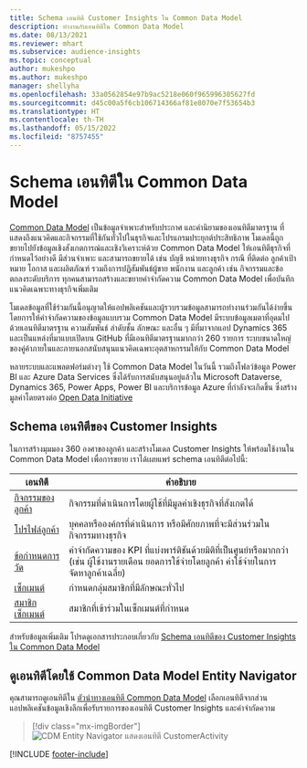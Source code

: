 ```yaml
---
title: Schema เอนทิตี Customer Insights ใน Common Data Model
description: ทำงานกับเอนทิตีใน Common Data Model
ms.date: 08/13/2021
ms.reviewer: mhart
ms.subservice: audience-insights
ms.topic: conceptual
author: mukeshpo
ms.author: mukeshpo
manager: shellyha
ms.openlocfilehash: 33a0562854e97b9ac5218e060f965996305627fd
ms.sourcegitcommit: d45c00a5f6cb106714366af81e8070e7f53654b3
ms.translationtype: HT
ms.contentlocale: th-TH
ms.lasthandoff: 05/15/2022
ms.locfileid: "8757455"
---
```

# <a name="entity-schemas-in-common-data-model"></a>Schema เอนทิตีใน Common Data Model



[Common Data Model](/common-data-model/) เป็นข้อมูลจำเพาะสำหรับประกาศ และคำนิยามของเอนทิตีมาตรฐาน ที่แสดงถึงแนวคิดและกิจกรรมที่ใช้กันทั่วไปในธุรกิจและโปรแกรมประยุกต์ประสิทธิภาพ โมเดลนี้ถูกขยายไปยังข้อมูลเชิงสังเกตการณ์และเชิงวิเคราะห์ด้วย Common Data Model ให้เอนทิตีธุรกิจที่ กำหนดไว้อย่างดี มีส่วนจำเพาะ และสามารถขยายได้ เช่น บัญชี หน่ายทางธุรกิจ กรณี ที่ติดต่อ ลูกค้าเป้าหมาย โอกาส และผลิตภัณฑ์ รวมถึงการปฏิสัมพันธ์ผู้ขาย พนักงาน และลูกค้า เช่น กิจกรรมและข้อตกลงระดับบริการ ทุกคนสามารถสร้างและขยายคำจำกัดความ Common Data Model เพื่อบันทึกแนวคิดเฉพาะทางธุรกิจเพิ่มเติม

โมเดลข้อมูลที่ใช้ร่วมกันนี้อนุญาตให้แอปพลิเคชันและผู้รวบรวมข้อมูลสามารถทำงานร่วมกันได้ง่ายขึ้น โดยการให้คำจำกัดความของข้อมูลแบบรวม Common Data Model มีระบบข้อมูลเมตาที่อุดมไปด้วยเอนทิตีมาตรฐาน ความสัมพันธ์ ลำดับชั้น ลักษณะ และอื่น ๆ มีที่มาจากแอป Dynamics 365 และเป็นแหล่งที่มาแบบเปิดบน GitHub ที่มีเอนทิตีมาตรฐานมากกว่า 260 รายการ ระบบขนาดใหญ่ของคู่ค้าภายในและภายนอกสนับสนุนแนวคิดเฉพาะอุตสาหกรรมให้กับ Common Data Model

หลายระบบและแพลตฟอร์มต่างๆ ใช้ Common Data Model ในวันนี้ รวมถึงโฟลว์ข้อมูล Power BI และ Azure Data Services ซึ่งได้รับการสนับสนุนอยู่แล้วใน Microsoft Dataverse, Dynamics 365, Power Apps, Power BI และบริการข้อมูล Azure ที่กำลังจะเกิดขึ้น ซึ่งสร้างมูลค่าโดยตรงต่อ [Open Data Initiative](https://dynamics.microsoft.com/en-us/open-data-initiative/)

## <a name="customer-insights-entity-schemas"></a>Schema เอนทิตีของ Customer Insights

ในการสร้างมุมมอง 360 องศาของลูกค้า และสร้างโมเดล Customer Insights ให้พร้อมใช้งานใน Common Data Model เพื่อการขยาย เราได้เผยแพร่ schema เอนทิตีต่อไปนี้:

| เอนทิตี | คำอธิบาย |
|---------|---------|
|[กิจกรรมของลูกค้า](/common-data-model/schema/core/applicationcommon/foundationcommon/crmcommon/solutions/customerinsights/customeractivity) | กิจกรรมที่ดำเนินการโดยผู้ใช้ที่มีมูลค่าเชิงธุรกิจที่สังเกตได้ |
|[โปรไฟล์ลูกค้า](/common-data-model/schema/core/applicationcommon/foundationcommon/crmcommon/solutions/customerinsights/customerprofile) | บุคคลหรือองค์กรที่ดำเนินการ หรือมีศักยภาพที่จะมีส่วนร่วมในกิจกรรมทางธุรกิจ |
|[ข้อกำหนดการวัด](/common-data-model/schema/core/applicationcommon/foundationcommon/crmcommon/solutions/customerinsights/measuredefinition) | คำจำกัดความของ KPI ที่แบ่งพาร์ติชันด้วยมิติที่เป็นศูนย์หรือมากกว่า (เช่น ผู้ใช้งานรายเดือน ยอดการใช้จ่ายโดยลูกค้า ค่าใช้จ่ายในการจัดหาลูกค้าเฉลี่ย) |
|[เซ็กเมนต์](/common-data-model/schema/core/applicationcommon/foundationcommon/crmcommon/solutions/customerinsights/segment) | กำหนดกลุ่มสมาชิกที่มีลักษณะทั่วไป |
|[สมาชิกเซ็กเมนต์](/common-data-model/schema/core/applicationcommon/foundationcommon/crmcommon/solutions/customerinsights/segmentmembership) | สมาชิกที่เข้าร่วมในเซ็กเมนต์ที่กำหนด |

สำหรับข้อมูลเพิ่มเติม โปรดดูเอกสารประกอบเกี่ยวกับ [Schema เอนทิตีของ Customer Insights ใน Common Data Model](/common-data-model/schema/core/applicationcommon/foundationcommon/crmcommon/solutions/customerinsights/overview)

## <a name="view-entities-using-the-common-data-model-entity-navigator"></a>ดูเอนทิตีโดยใช้ Common Data Model Entity Navigator

คุณสามารถดูเอนทิตีใน [ตัวนำทางเอนทิตี Common Data Model](https://microsoft.github.io/CDM/) เลือกเอนทิตีจากส่วนแอปพลิเคชันข้อมูลเชิงลึกเพื่อรับรายการของเอนทิตี Customer Insights และคำจำกัดความ
> [!div class="mx-imgBorder"]
> ![CDM Entity Navigator แสดงเอนทิตี CustomerActivity](media/CDM-entity-navigator.png "CDM Entity Navigator แสดงเอนทิตี CustomerActivity")


[!INCLUDE [footer-include](includes/footer-banner.md)]
